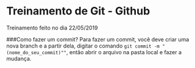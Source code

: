 # Treinamento de Git - Github

Treinamento feito no dia 22/05/2019

###Como fazer um commit?
Para fazer um commit, você deve criar uma nova branch e a partir dela, digitar o comando ```git commit -m "(nome_do_seu_commit)""```, então abrir o arquivo na pasta local e fazer a mudança. 
